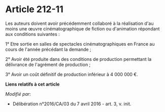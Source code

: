 # Article 212-11

Les auteurs doivent avoir précédemment collaboré à la réalisation d'au moins une œuvre cinématographique de fiction ou
d'animation répondant aux conditions suivantes : 

1° Etre sortie en salles de spectacles cinématographiques en France au cours de l'année précédant la demande ; 

2° Avoir été produite dans des conditions de production permettant la délivrance de l'agrément de production ; 

3° Avoir un coût définitif de production inférieur à 4 000 000 €.

**Liens relatifs à cet article**

_Modifié par_:

  - Délibération n°2016/CA/03 du 7 avril 2016 - art. 3, v. init.
